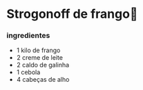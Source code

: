 # Strogonoff de frango:chicken:

### ingredientes

- 1 kilo de frango
- 2 creme de leite
- 2 caldo de galinha
- 1 cebola
- 4 cabeças de alho

